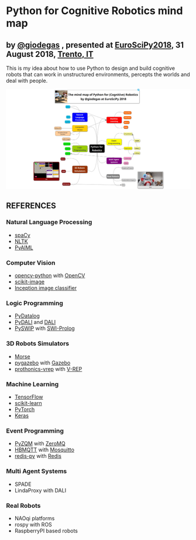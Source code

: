 # Python for Cognitive Robotics mind map

## by [@giodegas](http://twitter.com/giodegas) , presented at [EuroSciPy2018](http://www.euroscipy.org/2018/), 31 August 2018, [Trento, IT](http://en.wikipedia.org/wiki/Trento)

This is my idea about how to use Python to design and build cognitive robots that can work in unstructured environments, percepts the worlds and deal with people.

![Python for Cognitive Robotics Mind Map](PythonForCognitiveRobotics.png)

## REFERENCES

### Natural Language Processing

* [spaCy](http://spacy.io)
* [NLTK](http://www.nltk.org)
* [PyAIML](http://github.com/cdwfs/pyaiml)

### Computer Vision

* [opencv-python](http://github.com/skvark/opencv-python) with [OpenCV](http://opencv.org)
* [scikit-image](http://scikit-image.org)
* [Inception image classifier](http://www.tensorflow.org/tutorials/images/image_recognition)

### Logic Programming

* [PyDatalog](http://sites.google.com/site/pydatalog/home)
* [PyDALI](http://github.com/AAAI-DISIM-UnivAQ/PyDALI) and [DALI](http://github.com/AAAI-DISIM-UnivAQ/DALI)
* [PySWIP](http://github.com/yuce/pyswip) with [SWI-Prolog](http://www.swi-prolog.org)

### 3D Robots Simulators

* [Morse](http://www.openrobots.org/wiki/morse)
* [pygazebo](http://github.com/jpieper/pygazebo) with [Gazebo](http://gazebosim.org)
* [prothonics-vrep](http://github.com/AAAI-DISIM-UnivAQ/prothonics-vrep) with [V-REP](http://www.coppeliarobotics.com)

### Machine Learning

* [TensorFlow](http://www.tensorflow.org)
* [scikit-learn](http://scikit-learn.org)
* [PyTorch](http://pytorch.org)
* [Keras](http://keras.io)

### Event Programming

* [PyZQM](http://zeromq.org/bindings:python) with [ZeroMQ](http://zeromq.org)
* [HBMQTT](http://github.com/beerfactory/hbmqtt) with [Mosquitto](http://mosquitto.org)
* [redis-py](http://github.com/andymccurdy/redis-py) with [Redis](http://redis.io)

### Multi Agent Systems

* SPADE
* LindaProxy with DALI

### Real Robots

* NAOqi platforms
* rospy with ROS
* RaspberryPI based robots
